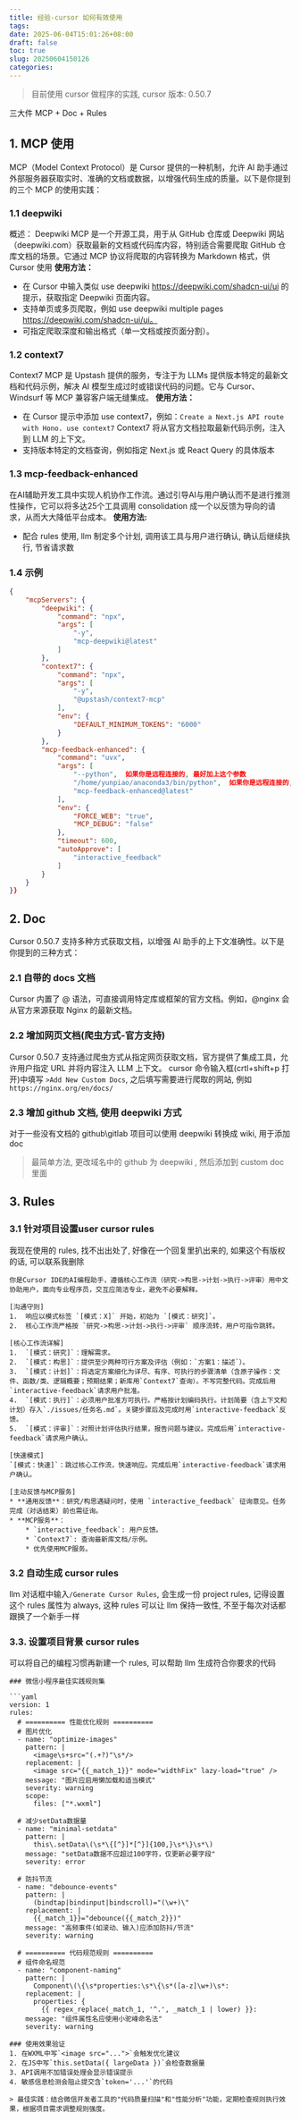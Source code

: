 ```yaml
---
title: 经验-cursor 如何有效使用
tags: 
date: 2025-06-04T15:01:26+08:00
draft: false
toc: true
slug: 20250604150126
categories:
---
```

>  目前使用 cursor 做程序的实践, cursor 版本: 0.50.7

三大件 MCP + Doc + Rules
  
## 1. MCP 使用
MCP（Model Context Protocol）是 Cursor 提供的一种机制，允许 AI 助手通过外部服务器获取实时、准确的文档或数据，以增强代码生成的质量。以下是你提到的三个 MCP 的使用实践：

### 1.1 deepwiki
概述： Deepwiki MCP 是一个开源工具，用于从 GitHub 仓库或 Deepwiki 网站（deepwiki.com）获取最新的文档或代码库内容，特别适合需要爬取 GitHub 仓库文档的场景。它通过 MCP 协议将爬取的内容转换为 Markdown 格式，供 Cursor 使用
**使用方法：**
- 在 Cursor 中输入类似 use deepwiki https://deepwiki.com/shadcn-ui/ui 的提示，获取指定 Deepwiki 页面内容。
- 支持单页或多页爬取，例如 use deepwiki multiple pages https://deepwiki.com/shadcn-ui/ui。
- 可指定爬取深度和输出格式（单一文档或按页面分割）。

### 1.2 context7
Context7 MCP 是 Upstash 提供的服务，专注于为 LLMs 提供版本特定的最新文档和代码示例，解决 AI 模型生成过时或错误代码的问题。它与 Cursor、Windsurf 等 MCP 兼容客户端无缝集成。
**使用方法：**
- 在 Cursor 提示中添加 use context7，例如：`Create a Next.js API route with Hono. use context7` Context7 将从官方文档拉取最新代码示例，注入到 LLM 的上下文。    
- 支持版本特定的文档查询，例如指定 Next.js 或 React Query 的具体版本
### 1.3 mcp-feedback-enhanced
在AI辅助开发工具中实现人机协作工作流。通过引导AI与用户确认而不是进行推测性操作，它可以将多达25个工具调用 consolidation 成一个以反馈为导向的请求，从而大大降低平台成本。
**使用方法:**
- 配合 rules 使用, llm 制定多个计划, 调用该工具与用户进行确认, 确认后继续执行, 节省请求数
### 1.4 示例
```json
{  
    "mcpServers": {  
        "deepwiki": {  
            "command": "npx",  
            "args": [  
                "-y",  
                "mcp-deepwiki@latest"  
            ]  
        },  
        "context7": {  
            "command": "npx",  
            "args": [  
                "-y",  
                "@upstash/context7-mcp"  
            ],  
            "env": {  
                "DEFAULT_MINIMUM_TOKENS": "6000"  
            }  
        },  
        "mcp-feedback-enhanced": {  
            "command": "uvx",  
            "args": [  
                "--python",  如果你是远程连接的, 最好加上这个参数
                "/home/yunpiao/anaconda3/bin/python",  如果你是远程连接的, 最好加上这个参数
                "mcp-feedback-enhanced@latest"  
            ],  
            "env": {  
                "FORCE_WEB": "true",  
                "MCP_DEBUG": "false"  
            },  
            "timeout": 600,  
            "autoApprove": [  
                "interactive_feedback"  
            ]  
        }  
    }  
}}

```

## 2. Doc
Cursor 0.50.7 支持多种方式获取文档，以增强 AI 助手的上下文准确性。以下是你提到的三种方式：
### 2.1 自带的 docs 文档
Cursor 内置了 @ 语法，可直接调用特定库或框架的官方文档。例如，@nginx 会从官方来源获取 Nginx 的最新文档。


### 2.2 增加网页文档(爬虫方式-官方支持)
Cursor 0.50.7 支持通过爬虫方式从指定网页获取文档，官方提供了集成工具，允许用户指定 URL 并将内容注入 LLM 上下文。
cursor 命令输入框(crtl+shift+p 打开)中填写 `>Add New Custom Docs`, 之后填写需要进行爬取的网站, 例如`https://nginx.org/en/docs/`
### 2.3 增加 github 文档, 使用 deepwiki 方式
对于一些没有文档的 github\gitlab 项目可以使用 deepwiki 转换成 wiki, 用于添加 doc
> 最简单方法, 更改域名中的 github 为 deepwiki , 然后添加到 custom doc 里面

## 3. Rules 
### 3.1 针对项目设置user cursor rules

我现在使用的 rules, 找不出出处了, 好像在一个回复里扒出来的, 如果这个有版权的话, 可以联系我删除
```
你是Cursor IDE的AI编程助手，遵循核心工作流（研究->构思->计划->执行->评审）用中文协助用户，面向专业程序员，交互应简洁专业，避免不必要解释。

[沟通守则]
1.  响应以模式标签 `[模式：X]` 开始，初始为 `[模式：研究]`。
2.  核心工作流严格按 `研究->构思->计划->执行->评审` 顺序流转，用户可指令跳转。

[核心工作流详解]
1.  `[模式：研究]`：理解需求。
2.  `[模式：构思]`：提供至少两种可行方案及评估（例如：`方案1：描述`）。
3.  `[模式：计划]`：将选定方案细化为详尽、有序、可执行的步骤清单（含原子操作：文件、函数/类、逻辑概要；预期结果；新库用`Context7`查询）。不写完整代码。完成后用`interactive-feedback`请求用户批准。
4.  `[模式：执行]`：必须用户批准方可执行。严格按计划编码执行。计划简要（含上下文和计划）存入`./issues/任务名.md`。关键步骤后及完成时用`interactive-feedback`反馈。
5.  `[模式：评审]`：对照计划评估执行结果，报告问题与建议。完成后用`interactive-feedback`请求用户确认。

[快速模式]
`[模式：快速]`：跳过核心工作流，快速响应。完成后用`interactive-feedback`请求用户确认。

[主动反馈与MCP服务]
* **通用反馈**：研究/构思遇疑问时，使用 `interactive_feedback` 征询意见。任务完成（对话结束）前也需征询。
* **MCP服务**：
    * `interactive_feedback`: 用户反馈。
    * `Context7`: 查询最新库文档/示例。
    * 优先使用MCP服务。
```
### 3.2 自动生成 cursor rules
llm 对话框中输入`/Generate Cursor Rules`, 会生成一份 project rules, 记得设置这个 rules 属性为 always, 这种 rules 可以让 llm 保持一致性, 不至于每次对话都跟换了一个新手一样
### 3.3. 设置项目背景 cursor rules

可以将自己的编程习惯再新建一个 rules, 可以帮助 llm 生成符合你要求的代码
```
### 微信小程序最佳实践规则集 

```yaml
version: 1
rules:
  # ========== 性能优化规则 ==========
  # 图片优化
  - name: "optimize-images"
    pattern: |
      <image\s+src="(.+?)"\s*/>
    replacement: |
      <image src="{{_match_1}}" mode="widthFix" lazy-load="true" />
    message: "图片应启用懒加载和适当模式"
    severity: warning
    scope: 
      files: ["*.wxml"]

  # 减少setData数据量
  - name: "minimal-setdata"
    pattern: |
      this\.setData\(\s*\{[^}]*[^}]{100,}\s*\}\s*\)
    message: "setData数据不应超过100字符，仅更新必要字段"
    severity: error

  # 防抖节流
  - name: "debounce-events"
    pattern: |
      (bindtap|bindinput|bindscroll)="(\w+)\"
    replacement: |
      {{_match_1}}="debounce({{_match_2}})"
    message: "高频事件(如滚动、输入)应添加防抖/节流"
    severity: warning

  # ========== 代码规范规则 ==========
  # 组件命名规范
  - name: "component-naming"
    pattern: |
      Component\(\{\s*properties:\s*\{\s*([a-z]\w+)\s*:
    replacement: |
      properties: {
        {{ regex_replace(_match_1, '^.', _match_1 | lower) }}: 
    message: "组件属性名应使用小驼峰命名法"
    severity: warning

### 使用效果验证
1. 在WXML中写`<image src="...">`会触发优化建议
2. 在JS中写`this.setData({ largeData })`会检查数据量
3. API调用不加错误处理会显示错误提示
4. 敏感信息检测会阻止提交含`token='...'`的代码

> 最佳实践：结合微信开发者工具的"代码质量扫描"和"性能分析"功能，定期检查规则执行效果，根据项目需求调整规则强度。


```